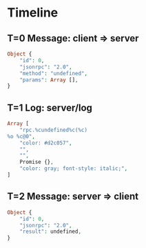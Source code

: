 # Timeline

## T=0 Message: client => server

```php
Object {
    "id": 0,
    "jsonrpc": "2.0",
    "method": "undefined",
    "params": Array [],
}
```

## T=1 Log: server/log

```php
Array [
    "rpc.%cundefined%c(%c)
%o %c@0",
    "color: #d2c057",
    "",
    "",
    Promise {},
    "color: gray; font-style: italic;",
]
```

## T=2 Message: server => client

```php
Object {
    "id": 0,
    "jsonrpc": "2.0",
    "result": undefined,
}
```
